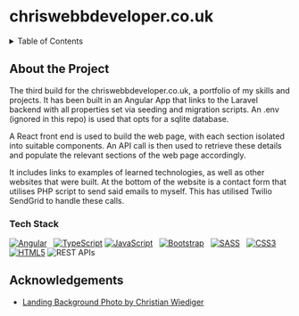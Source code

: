 # chriswebbdeveloper.co.uk

<details>
    <summary>Table of Contents</summary>
    <ul>
        <li>
            <a href="#about-the-project">About the Project</a>
            <ul>
                <li><a href="#tech-stack">Tech Stack</a></li>
            </ul>
        </li>
        <li><a href="#acknowledgements">Acknowledgements</a></li>
    </ul>
</details>


## About the Project


The third build for the chriswebbdeveloper.co.uk, a portfolio of my skills and projects. It has been built in an Angular App that links to the  Laravel backend with all properties set via seeding and migration scripts. An .env (ignored in this repo) is used that opts for a sqlite database.

A React front end is used to build the web page, with each section isolated into suitable components. An API call is then used to retrieve these details and populate the relevant sections of the web page accordingly.

It includes links to examples of learned technologies, as well as other websites that were built. At the bottom of the website is a contact form that utilises PHP script to send said emails to myself. This has utilised Twilio SendGrid to handle these calls.

### Tech Stack
[![Angular](https://img.shields.io/badge/Laravel-f05340?style=for-the-badge&logo=laravel&logoColor=white)](https://laravel.com) &nbsp;
[![TypeScript](https://img.shields.io/badge/TypeScript-3178C6?style=for-the-badge&logo=typescript&logoColor=white)](https://typescriptlang.org/)
[![JavaScript](https://img.shields.io/badge/JavaScript-EFD81D?style=for-the-badge&logo=javascript&logoColor=black)](https://developer.mozilla.org/en-US/docs/Web/JavaScript) &nbsp;
[![Bootstrap](https://img.shields.io/badge/Bootstrap-702CF5?style=for-the-badge&logo=bootstrap&logoColor=white)](https://getbootstrap.com/) &nbsp;
[![SASS](https://img.shields.io/badge/SASS-CF649A?style=for-the-badge&logo=sass&logoColor=white)](https://sass-lang.com/) &nbsp;
[![CSS3](https://img.shields.io/badge/CSS3-254BDD?style=for-the-badge&logo=css3)](https://w3.org/Style/CSS/Overview.en.html) &nbsp;
[![HTML5](https://img.shields.io/badge/HTML5-dd4b25?style=for-the-badge&logo=html5&logoColor=white)](https://developer.mozilla.org/en-US/docs/Glossary/HTML5)
![REST APIs](https://img.shields.io/badge/REST%20APIs-444444?style=for-the-badge)


## Acknowledgements
- [Landing Background Photo by Christian Wiediger](https://unsplash.com/photos/closeup-photo-of-computer-keyboard-WkfDrhxDMC8)
